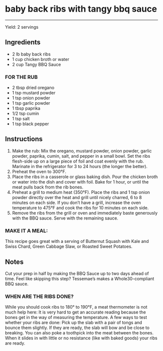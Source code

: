 # baby back ribs with tangy bbq sauce
---
Yield: 2 servings

## Ingredients
- 2 lb baby back ribs
- 1 cup chicken broth or water
- 2 cup Tangy BBQ Sauce

### FOR THE RUB
- 2 tbsp dried oregano
- 1 tsp mustard powder
- 1 tsp onion powder
- 1 tsp garlic powder
- 1 tbsp paprika
- 1/2 tsp cumin
- 1 tsp salt
- 1 tsp black pepper


## Instructions
1. Make the rub: Mix the oregano, mustard powder, onion powder, garlic powder, paprika, cumin, salt, and pepper in a small bowl. Set the ribs flesh-side up on a large piece of foil and coat evenly with the rub. Marinate in the refrigerator for 3 to 24 hours (the longer the better).
2. Preheat the oven to 300°F.
3. Place the ribs in a casserole or glass baking dish. Pour the chicken broth or water into the dish and cover with foil. Bake for 1 hour, or until the meat pulls back from the rib bones.
4. Preheat a grill to medium heat (350°F). Place the ribs and 1 tsp onion powder directly over the heat and grill until nicely charred, 6 to 8 minutes on each side. If you don’t have a grill, increase the oven temperature to 475°F and cook the ribs for 10 minutes on each side.
5. Remove the ribs from the grill or oven and immediately baste generously with the BBQ sauce. Serve with the remaining sauce.

### MAKE IT A MEAL: 
This recipe goes great with a serving of Butternut Squash with Kale and Swiss Chard, Green Cabbage Slaw, or Roasted Sweet Potatoes.

## Notes

Cut your prep in half by making the BBQ Sauce up to two days ahead of time.  Feel like skipping this step? Tessemae’s makes a Whole30-compliant BBQ sauce.

### WHEN ARE THE RIBS DONE? 
While you should cook ribs to 180° to 190°F, a meat thermometer is not much help here: It is very hard to get an accurate reading because the bones get in the way of measuring the temperature. A few ways to test whether your ribs are done: Pick up the slab with a pair of tongs and bounce them slightly. If they are ready, the slab will bow and be close to breaking. You can also poke a toothpick into the meat between the bones. When it slides in with little or no resistance (like with baked goods) your ribs are ready.
